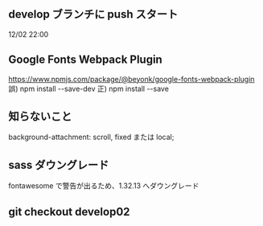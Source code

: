 ## develop ブランチに push スタート

12/02 22:00

## Google Fonts Webpack Plugin

https://www.npmjs.com/package/@beyonk/google-fonts-webpack-plugin
誤) npm install --save-dev
正) npm install --save

## 知らないこと　

background-attachment: scroll, fixed または local;

## sass ダウングレード

fontawesome で警告が出るため、1.32.13 へダウングレード

## git checkout develop02
